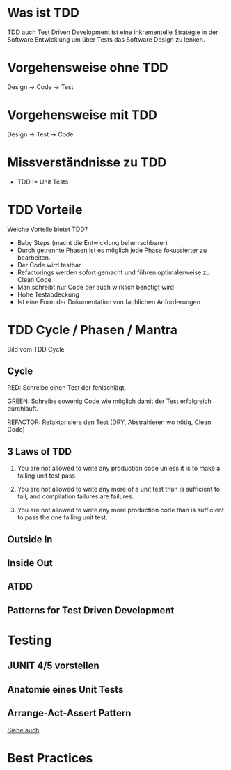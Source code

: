 
# Was ist TDD

TDD auch Test Driven Development ist eine inkrementelle Strategie in der Software Entwicklung
um über Tests das Software Design zu lenken.

# Vorgehensweise ohne TDD
Design -> Code -> Test

# Vorgehensweise mit TDD
Design -> Test -> Code

# Missverständnisse zu TDD

- TDD != Unit Tests

# TDD Vorteile

Welche Vorteile bietet TDD?

- Baby Steps (macht die Entwicklung beherrschbarer)
- Durch getrennte Phasen ist es möglich jede Phase fokussierter zu bearbeiten.
- Der Code wird testbar
- Refactorings werden sofort gemacht und führen optimalerweise zu Clean Code
- Man schreibt nur Code der auch wirklich benötigt wird
- Hohe Testabdeckung
- Ist eine Form der Dokumentation von fachlichen Anforderungen

# TDD Cycle / Phasen / Mantra

Bild vom TDD Cycle

## Cycle

RED: Schreibe einen Test der fehlschlägt.

GREEN: Schreibe sowenig Code wie möglich damit der Test erfolgreich durchläuft.

REFACTOR: Refaktorisiere den Test (DRY, Abstrahieren wo nötig, Clean Code)

## 3 Laws of TDD

1. You are not allowed to write any production code unless it is to make a failing unit test pass

2. You are not allowed to write any more of a unit test than is sufficient to fail; and compilation failures are failures.

3. You are not allowed to write any more production code than is sufficient to pass the one failing unit test.

## Outside In
## Inside Out

## ATDD

## Patterns for Test Driven Development


# Testing
## JUNIT 4/5 vorstellen
## Anatomie eines Unit Tests
## Arrange-Act-Assert Pattern

[Siehe auch](http://wiki.c2.com/?ArrangeActAssert)
# Best Practices
